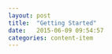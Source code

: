 ```yaml
---
layout: post
title:  "Getting Started"
date:   2015-06-09 09:54:57
categories: content-item
---
```

